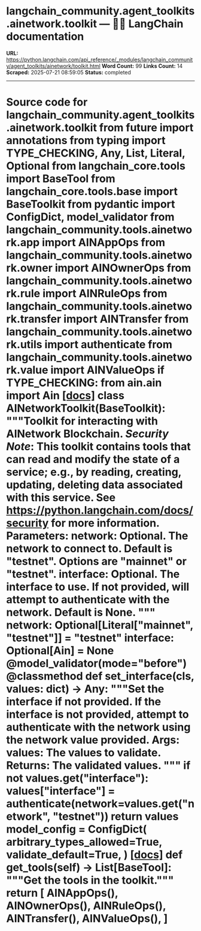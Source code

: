 # langchain_community.agent_toolkits.ainetwork.toolkit — 🦜🔗 LangChain  documentation

**URL:** https://python.langchain.com/api_reference/_modules/langchain_community/agent_toolkits/ainetwork/toolkit.html
**Word Count:** 99
**Links Count:** 14
**Scraped:** 2025-07-21 08:59:05
**Status:** completed

---

# Source code for langchain\_community.agent\_toolkits.ainetwork.toolkit               from __future__ import annotations          from typing import TYPE_CHECKING, Any, List, Literal, Optional          from langchain_core.tools import BaseTool     from langchain_core.tools.base import BaseToolkit     from pydantic import ConfigDict, model_validator          from langchain_community.tools.ainetwork.app import AINAppOps     from langchain_community.tools.ainetwork.owner import AINOwnerOps     from langchain_community.tools.ainetwork.rule import AINRuleOps     from langchain_community.tools.ainetwork.transfer import AINTransfer     from langchain_community.tools.ainetwork.utils import authenticate     from langchain_community.tools.ainetwork.value import AINValueOps          if TYPE_CHECKING:         from ain.ain import Ain                              [[docs]](https://python.langchain.com/api_reference/community/agent_toolkits/langchain_community.agent_toolkits.ainetwork.toolkit.AINetworkToolkit.html#langchain_community.agent_toolkits.ainetwork.toolkit.AINetworkToolkit)     class AINetworkToolkit(BaseToolkit):         """Toolkit for interacting with AINetwork Blockchain.              *Security Note*: This toolkit contains tools that can read and modify             the state of a service; e.g., by reading, creating, updating, deleting             data associated with this service.                  See https://python.langchain.com/docs/security for more information.              Parameters:             network: Optional. The network to connect to. Default is "testnet".                 Options are "mainnet" or "testnet".             interface: Optional. The interface to use. If not provided, will                 attempt to authenticate with the network. Default is None.         """              network: Optional[Literal["mainnet", "testnet"]] = "testnet"         interface: Optional[Ain] = None              @model_validator(mode="before")         @classmethod         def set_interface(cls, values: dict) -> Any:             """Set the interface if not provided.                  If the interface is not provided, attempt to authenticate with the             network using the network value provided.                  Args:                 values: The values to validate.                  Returns:                 The validated values.             """             if not values.get("interface"):                 values["interface"] = authenticate(network=values.get("network", "testnet"))             return values              model_config = ConfigDict(             arbitrary_types_allowed=True,             validate_default=True,         )                         [[docs]](https://python.langchain.com/api_reference/community/agent_toolkits/langchain_community.agent_toolkits.ainetwork.toolkit.AINetworkToolkit.html#langchain_community.agent_toolkits.ainetwork.toolkit.AINetworkToolkit.get_tools)         def get_tools(self) -> List[BaseTool]:             """Get the tools in the toolkit."""             return [                 AINAppOps(),                 AINOwnerOps(),                 AINRuleOps(),                 AINTransfer(),                 AINValueOps(),             ]